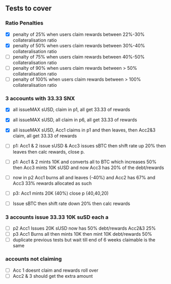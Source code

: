 ## Tests to cover

### Ratio Penalties

- [x] penalty of 25% when users claim rewards between 22%-30% collateralisation ratio
- [x] penalty of 50% when users claim rewards between 30%-40% collateralisation ratio
- [ ] penalty of 75% when users claim rewards between 40%-50% collateralisation ratio
- [ ] penalty of 90% when users claim rewards between > 50% collateralisation ratio
- [ ] penalty of 100% when users claim rewards between > 100% collateralisation ratio

### 3 accounts with 33.33 SNX

- [x] all issueMAX sUSD, claim in p1, all get 33.33 of rewards
- [x] all issueMAX sUSD, all claim in p6, all get 33.33 of rewards
- [x] all issueMAX sUSD, Acc1 claims in p1 and then leaves, then Acc2&3 claim, all get 33.33 of rewards
- [ ] p1: Acc1 & 2 issue sUSD & Acc3 issues sBTC then shift rate up 20% then leaves then calc rewards, close p.
- [ ] p1: Acc1 & 2 mints 10K and converts all to BTC which increases 50% then Acc3 mints 10K sUSD and now Acc3 has 20% of the debt/rewards

- [ ] now in p2 Acc1 burns all and leaves (-40%) and Acc2 has 67% and Acc3 33% rewards allocated as such
- [ ] p3: Acc1 mints 20K (40%) close p (40,40,20)

- [ ] Issue sBTC then shift rate down 20% then calc rewards

### 3 accounts issue 33.33 10K suSD each a

- [ ] p2 Acc1 Issues 20K sUSD now has 50% debt/rewards Acc2&3 25%
- [ ] p3 Acc1 Burns all then mints 10K then mint 10K debt/rewards 50%
- [ ] duplicate previous tests but wait till end of 6 weeks claimable is the same

### accounts not claiming

- [ ] Acc 1 doesnt claim and rewards roll over
- [ ] Acc2 & 3 should get the extra amount
